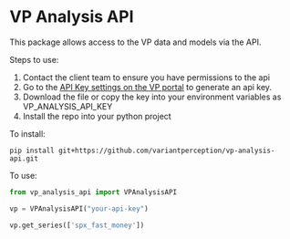 # VP Analysis API

This package allows access to the VP data and models via the API.

Steps to use:

1. Contact the client team to ensure you have permissions to the api
2. Go to the [API Key settings on the VP portal](https://portal.variantperception.com/user/settings?tab=api%20keys) to generate an api key.
3. Download the file or copy the key into your environment variables as VP_ANALYSIS_API_KEY
4. Install the repo into your python project

To install:

```shell
pip install git+https://github.com/variantperception/vp-analysis-api.git
```

To use:

```python
from vp_analysis_api import VPAnalysisAPI

vp = VPAnalysisAPI("your-api-key")

vp.get_series(['spx_fast_money'])
```
